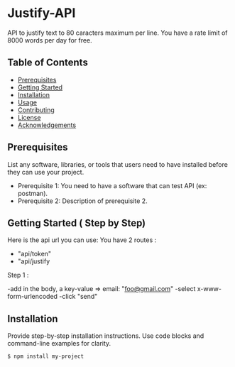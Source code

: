 # Justify-API

API to justify text to 80 caracters maximum per line.
You have a rate limit of 8000 words per day for free.

## Table of Contents

- [Prerequisites](#prerequisites)
- [Getting Started](#getting-started)
- [Installation](#installation)
- [Usage](#usage)
- [Contributing](#contributing)
- [License](#license)
- [Acknowledgements](#acknowledgements)

## Prerequisites

List any software, libraries, or tools that users need to have installed before they can use your project.

- Prerequisite 1: You need to have a software that can test API (ex: postman).
- Prerequisite 2: Description of prerequisite 2.

## Getting Started ( Step by Step)

Here is the api url you can use:
You have 2 routes :

- "api/token"
- "api/justify

Step 1 :

-add in the body, a key-value => email: "foo@gmail.com"
-select x-www-form-urlencoded
-click "send"

## Installation

Provide step-by-step installation instructions. Use code blocks and command-line examples for clarity.

```bash
$ npm install my-project
```
